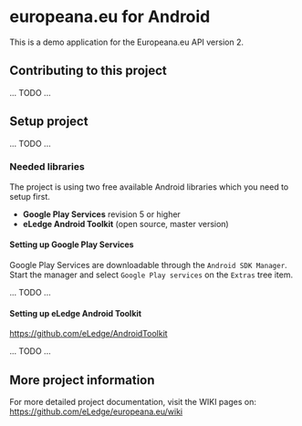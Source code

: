 # europeana.eu for Android

This is a demo application for the Europeana.eu API version 2.

## Contributing to this project ##
... TODO ...

## Setup project
... TODO ...

### Needed libraries
The project is using two free available Android libraries which
you need to setup first.

* __Google Play Services__ revision 5 or higher
* __eLedge Android Toolkit__ (open source, master version)

#### Setting up Google Play Services

Google Play Services are downloadable through the 
`Android SDK Manager`. Start the manager and select `Google Play services` on
the `Extras` tree item.

... TODO ...

#### Setting up eLedge Android Toolkit

https://github.com/eLedge/AndroidToolkit

... TODO ...

## More project information

For more detailed project documentation, visit the WIKI pages on:
<https://github.com/eLedge/europeana.eu/wiki>

